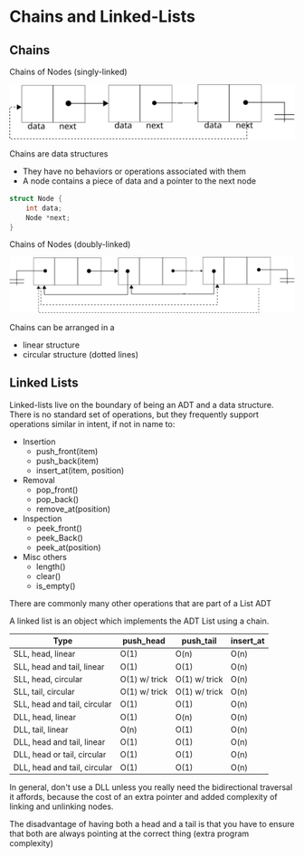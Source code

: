 # Chains and Linked-Lists

## Chains

Chains of Nodes (singly-linked)

![](../images/singly_linked_chain.svg)

Chains are data structures

*   They have no behaviors or operations associated with them
*   A node contains a piece of data and a pointer to the next node

```c++
struct Node {
    int data;
    Node *next;
}
```

Chains of Nodes (doubly-linked)

![](../images/doubly_linked_chain.svg)

Chains can be arranged in a

*   linear structure
*   circular structure (dotted lines)

## Linked Lists

Linked-lists live on the boundary of being an ADT and a data structure. There is no standard set of operations, but they frequently support operations similar in intent, if not in name to:

*   Insertion
    *   push_front(item)
    *   push_back(item)
    *   insert_at(item, position)
*   Removal
    *   pop_front()
    *   pop_back()
    *   remove_at(position)
*   Inspection
    *   peek_front()
    *   peek_Back()
    *   peek_at(position)
*   Misc others
    *   length()
    *   clear()
    *   is_empty()

There are commonly many other operations that are part of a List ADT

A linked list is an object which implements the ADT List using a chain.

| Type                         | push_head     | push_tail     | insert_at |
| ---------------------------- | ------------- | ------------- | --------- |
| SLL, head, linear            | O(1)          | O(n)          | O(n)      |
| SLL, head and tail, linear   | O(1)          | O(1)          | O(n)      |
| SLL, head, circular          | O(1) w/ trick | O(1) w/ trick | O(n)      |
| SLL, tail, circular          | O(1) w/ trick | O(1) w/ trick | O(n)      |
| SLL, head and tail, circular | O(1)          | O(1)          | O(n)      |
| DLL, head, linear            | O(1)          | O(n)          | O(n)      |
| DLL, tail, linear            | O(n)          | O(1)          | O(n)      |
| DLL, head and tail, linear   | O(1)          | O(1)          | O(n)      |
| DLL, head or tail, circular  | O(1)          | O(1)          | O(n)      |
| DLL, head and tail, circular | O(1)          | O(1)          | O(n)      |

In general, don't use a DLL unless you really need the bidirectional traversal it affords, because the cost of an extra pointer and added complexity of linking and unlinking nodes.

The disadvantage of having both a head and a tail is that you have to ensure that both are always pointing at the correct thing (extra program complexity)